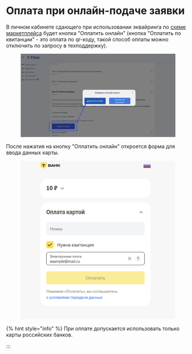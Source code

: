 # Оплата при онлайн-подаче заявки

В личном кабинете сдающего  при использовании эквайринга по [схеме маркетплейса](./) будет кнопка "Оплатить онлайн" (кнопка "Оплатить по квитанции" - это  оплата по qr-коду, такой способ оплаты можно отключить по запросу в техподдержку).

<figure><img src="../../../.gitbook/assets/image (14).png" alt=""><figcaption></figcaption></figure>

После нажатия на кнопку "Оплатить онлайн" откроется форма для ввода данных карты.

<figure><img src="../../../.gitbook/assets/image (376).png" alt=""><figcaption></figcaption></figure>

{% hint style="info" %}
При оплате допускается использовать только карты российских банков.

:::
